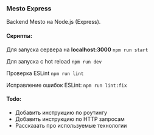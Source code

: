 ### Mesto Express 

Backend Mesto на Node.js (Express).

#### Скрипты:
Для запуска сервера на **localhost:3000** 
`npm run start`

Для запуска с hot reload
`npm run dev`

Проверка ESLint
`npm run lint`

Исправление ошибок ESLint:
`npm run lint:fix`

#### Todo:
* Добавить инструкцию по роутингу
* Добавить инструкцию по HTTP запросам
* Рассказать про используемые технологии


